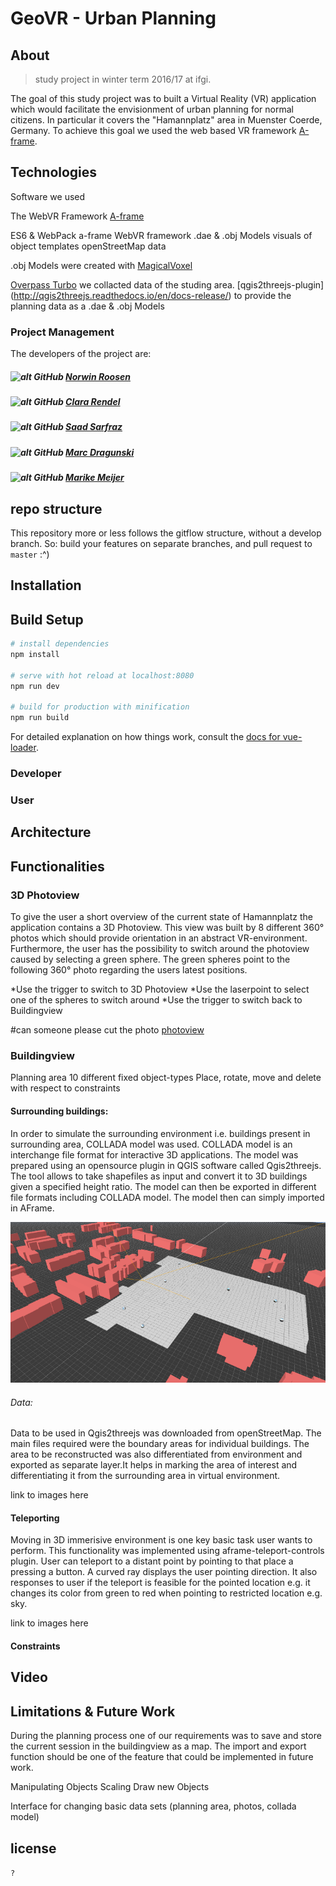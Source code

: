 # GeoVR - Urban Planning

## About
> study project in winter term 2016/17 at ifgi.

The goal of this study project was to built a Virtual Reality (VR) application which would facilitate the envisionment of urban planning for normal citizens. In particular it covers the "Hamannplatz" area in Muenster Coerde, Germany. To achieve this goal we used the web based VR framework [A-frame](https://aframe.io/).




## Technologies

Software we used 

The WebVR Framework [A-frame](https://aframe.io/)




ES6 & WebPack
a-frame                 WebVR framework
.dae & .obj Models      visuals of object templates
 openStreetMap data

 .obj Models were created with [MagicalVoxel](https://ephtracy.github.io/)

[Overpass Turbo](https://overpass-turbo.eu/) we collacted data of the studing area.
[qgis2threejs-plugin] (http://qgis2threejs.readthedocs.io/en/docs-release/) to provide the planning data as a .dae & .obj Models



### Project Management

The developers of the project are:
##### ![alt GitHub](http://i.imgur.com/0o48UoR.png") [Norwin Roosen](https://github.com/noerw)
##### ![alt GitHub](http://i.imgur.com/0o48UoR.png") [Clara Rendel](https://github.com/crend02)
##### ![alt GitHub](http://i.imgur.com/0o48UoR.png") [Saad Sarfraz](https://github.com/saadsarfrazz)
##### ![alt GitHub](http://i.imgur.com/0o48UoR.png") [Marc Dragunski](https://github.com/mdragunski)
##### ![alt GitHub](http://i.imgur.com/0o48UoR.png") [Marike Meijer](https://github.com/marikemau)

## repo structure
This repository more or less follows the gitflow structure, without a develop branch.
So: build your features on separate branches, and pull request to `master` :^)

## Installation

## Build Setup

``` bash
# install dependencies
npm install

# serve with hot reload at localhost:8080
npm run dev

# build for production with minification
npm run build
```

For detailed explanation on how things work, consult the [docs for vue-loader](http://vuejs.github.io/vue-loader).



### Developer

### User

## Architecture

## Functionalities

### 3D Photoview

To give the user a short overview of the current state of Hamannplatz the application contains a 3D Photoview. This view was built by 8 different 360° photos which should provide orientation in an abstract VR-environment. Furthermore, the user has the possibility to switch around the photoview caused by selecting a green sphere. The green spheres point to the following  360° photo regarding the users latest positions.   

*Use the trigger to switch to 3D Photoview
*Use the laserpoint to select one of the spheres to switch around 
*Use the trigger to switch back to Buildingview

#can someone please cut the photo
[photoview](images/photoview.png)

### Buildingview

Planning area
10 different fixed object-types
Place, rotate, move and delete with respect to constraints
#### Surrounding buildings:
In order to simulate the surrounding environment i.e. buildings present in surrounding area, COLLADA model was used. COLLADA model is an interchange file format for interactive 3D applications.
The model was prepared using an opensource plugin in QGIS software called Qgis2threejs. The tool allows to take shapefiles as input and convert it to 3D buildings given a specified height ratio.
The model can then be exported in different file formats including COLLADA model. The model then can simply imported in AFrame.


![functionality](images_documentation/aoi.png)

###### Data:
Data to be used in Qgis2threejs was downloaded from openStreetMap. The main files required were the boundary areas for individual buildings. The area to be reconstructed was also differentiated from environment and exported as separate layer.It helps in marking the area of interest and differentiating it from the surrounding area in virtual environment.

link to images here
#### Teleporting
Moving in 3D immerisive environment is one key basic task user wants to perform. This functionality was implemented using aframe-teleport-controls plugin. User can teleport to a distant point by pointing to that place a pressing a button.
A curved ray displays the user pointing direction. It also responses to user if the teleport is feasible for the pointed location e.g. it changes its color from green to red when pointing to restricted location e.g. sky.

link to images here
#### Constraints


## Video

## Limitations & Future Work

During the planning process one of our requirements was to save and store the current session in the buildingview as a map. The import and export function should be one of the feature that could be implemented in future work.

Manipulating Objects
Scaling
Draw new Objects

Interface for changing basic data sets (planning area, photos, collada model)


## license
`?`
